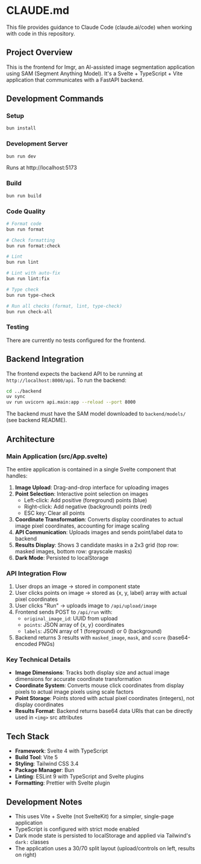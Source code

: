 # CLAUDE.md

This file provides guidance to Claude Code (claude.ai/code) when working with code in this repository.

## Project Overview

This is the frontend for Imgr, an AI-assisted image segmentation application using SAM (Segment Anything Model). It's a Svelte + TypeScript + Vite application that communicates with a FastAPI backend.

## Development Commands

### Setup
```bash
bun install
```

### Development Server
```bash
bun run dev
```
Runs at http://localhost:5173

### Build
```bash
bun run build
```

### Code Quality
```bash
# Format code
bun run format

# Check formatting
bun run format:check

# Lint
bun run lint

# Lint with auto-fix
bun run lint:fix

# Type check
bun run type-check

# Run all checks (format, lint, type-check)
bun run check-all
```

### Testing
There are currently no tests configured for the frontend.

## Backend Integration

The frontend expects the backend API to be running at `http://localhost:8000/api`. To run the backend:

```bash
cd ../backend
uv sync
uv run uvicorn api.main:app --reload --port 8000
```

The backend must have the SAM model downloaded to `backend/models/` (see backend README).

## Architecture

### Main Application (src/App.svelte)
The entire application is contained in a single Svelte component that handles:

1. **Image Upload**: Drag-and-drop interface for uploading images
2. **Point Selection**: Interactive point selection on images
   - Left-click: Add positive (foreground) points (blue)
   - Right-click: Add negative (background) points (red)
   - ESC key: Clear all points
3. **Coordinate Transformation**: Converts display coordinates to actual image pixel coordinates, accounting for image scaling
4. **API Communication**: Uploads images and sends point/label data to backend
5. **Results Display**: Shows 3 candidate masks in a 2x3 grid (top row: masked images, bottom row: grayscale masks)
6. **Dark Mode**: Persisted to localStorage

### API Integration Flow
1. User drops an image → stored in component state
2. User clicks points on image → stored as {x, y, label} array with actual pixel coordinates
3. User clicks "Run" → uploads image to `/api/upload/image`
4. Frontend sends POST to `/api/run` with:
   - `original_image_id`: UUID from upload
   - `points`: JSON array of {x, y} coordinates
   - `labels`: JSON array of 1 (foreground) or 0 (background)
5. Backend returns 3 results with `masked_image`, `mask`, and `score` (base64-encoded PNGs)

### Key Technical Details

- **Image Dimensions**: Tracks both display size and actual image dimensions for accurate coordinate transformation
- **Coordinate System**: Converts mouse click coordinates from display pixels to actual image pixels using scale factors
- **Point Storage**: Points stored with actual pixel coordinates (integers), not display coordinates
- **Results Format**: Backend returns base64 data URIs that can be directly used in `<img>` src attributes

## Tech Stack

- **Framework**: Svelte 4 with TypeScript
- **Build Tool**: Vite 5
- **Styling**: Tailwind CSS 3.4
- **Package Manager**: Bun
- **Linting**: ESLint 9 with TypeScript and Svelte plugins
- **Formatting**: Prettier with Svelte plugin

## Development Notes

- This uses Vite + Svelte (not SvelteKit) for a simpler, single-page application
- TypeScript is configured with strict mode enabled
- Dark mode state is persisted to localStorage and applied via Tailwind's `dark:` classes
- The application uses a 30/70 split layout (upload/controls on left, results on right)

